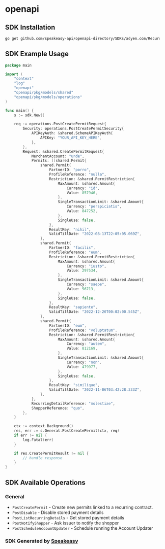 # openapi

<!-- Start SDK Installation -->
## SDK Installation

```bash
go get github.com/speakeasy-api/openapi-directory/SDKs/adyen.com/RecurringService/40/go
```
<!-- End SDK Installation -->

## SDK Example Usage
<!-- Start SDK Example Usage -->
```go
package main

import (
    "context"
    "log"
    "openapi"
    "openapi/pkg/models/shared"
    "openapi/pkg/models/operations"
)

func main() {
    s := sdk.New()

    req := operations.PostCreatePermitRequest{
        Security: operations.PostCreatePermitSecurity{
            APIKeyAuth: &shared.SchemeAPIKeyAuth{
                APIKey: "YOUR_API_KEY_HERE",
            },
        },
        Request: &shared.CreatePermitRequest{
            MerchantAccount: "unde",
            Permits: []shared.Permit{
                shared.Permit{
                    PartnerID: "porro",
                    ProfileReference: "nulla",
                    Restriction: &shared.PermitRestriction{
                        MaxAmount: &shared.Amount{
                            Currency: "id",
                            Value: 857946,
                        },
                        SingleTransactionLimit: &shared.Amount{
                            Currency: "perspiciatis",
                            Value: 847252,
                        },
                        SingleUse: false,
                    },
                    ResultKey: "nihil",
                    ValidTillDate: "2022-08-13T22:05:05.069Z",
                },
                shared.Permit{
                    PartnerID: "facilis",
                    ProfileReference: "eum",
                    Restriction: &shared.PermitRestriction{
                        MaxAmount: &shared.Amount{
                            Currency: "iusto",
                            Value: 297534,
                        },
                        SingleTransactionLimit: &shared.Amount{
                            Currency: "saepe",
                            Value: 56713,
                        },
                        SingleUse: false,
                    },
                    ResultKey: "sapiente",
                    ValidTillDate: "2022-12-20T00:02:00.545Z",
                },
                shared.Permit{
                    PartnerID: "eum",
                    ProfileReference: "voluptatum",
                    Restriction: &shared.PermitRestriction{
                        MaxAmount: &shared.Amount{
                            Currency: "autem",
                            Value: 812169,
                        },
                        SingleTransactionLimit: &shared.Amount{
                            Currency: "non",
                            Value: 479977,
                        },
                        SingleUse: false,
                    },
                    ResultKey: "similique",
                    ValidTillDate: "2022-11-06T03:42:28.333Z",
                },
            },
            RecurringDetailReference: "molestiae",
            ShopperReference: "quo",
        },
    }

    ctx := context.Background()
    res, err := s.General.PostCreatePermit(ctx, req)
    if err != nil {
        log.Fatal(err)
    }

    if res.CreatePermitResult != nil {
        // handle response
    }
}
```
<!-- End SDK Example Usage -->

<!-- Start SDK Available Operations -->
## SDK Available Operations


### General

* `PostCreatePermit` - Create new permits linked to a recurring contract.
* `PostDisable` - Disable stored payment details
* `PostListRecurringDetails` - Get stored payment details
* `PostNotifyShopper` - Ask issuer to notify the shopper
* `PostScheduleAccountUpdater` - Schedule running the Account Updater
<!-- End SDK Available Operations -->

### SDK Generated by [Speakeasy](https://docs.speakeasyapi.dev/docs/using-speakeasy/client-sdks)
